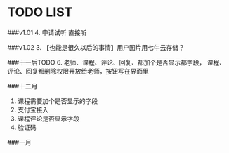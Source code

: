 TODO LIST
======
###v1.01
4. 申请试听 直接听

###v1.02
3. 【也能是很久以后的事情】用户图片用七牛云存储？

###十一后TODO
6. 老师、课程、评论、回复、都加个是否显示都字段，
课程、评论、回复都删除权限开放给老师，按钮写在界面里

###十二月
1. 课程需要加个是否显示的字段
2. 支付宝接入
3. 课程评论是否显示字段
5. 验证码

###一月

